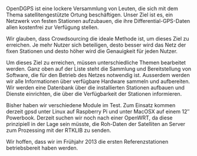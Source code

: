 OpenDGPS ist eine lockere Versammlung von Leuten, die sich mit dem Thema satellitengestützte Ortung beschäftigen. Unser Ziel ist es, ein Netzwerk von festen Stationen aufzubauen, die ihre Differential-GPS-Daten allen kostenfrei zur Verfügung stellen.

Wir glauben, dass Crowdsourcing die ideale Methode ist, um dieses Ziel zu erreichen. Je mehr Nutzer sich beteiligen, desto besser wird das Netz der fixen Stationen und desto höher wird die Genauigkeit für jeden Nutzer.

Um dieses Ziel zu erreichen, müssen unterschiedliche Themen bearbeitet werden. Ganz oben auf der Liste steht die Sammlung und Bereitstellung von Software, die für den Betrieb des Netzes notwendig ist. Ausserdem werden wir alle Informationen über verfügbare Hardware sammeln und aufbereiten. Wir werden eine Datenbank über die installierten Stationen aufbauen und Dienste einrichten, die über die Verfügbarkeit der Stationen informieren.

Bisher haben wir verschiedene Module im Test. Zum Einsatz kommen derzeit gpsd unter Linux auf Raspberry Pi und unter MacOSX auf einem 12″ Powerbook. Derzeit suchen wir noch nach einer OpenWRT, da diese prinzipiell in der Lage sein müsste, die Roh-Daten der Satelliten an Server zum Prozessing mit der RTKLIB zu senden.

Wir hoffen, dass wir im Frühjahr 2013 die ersten Referenzstationen betriebsbereit haben werden.

